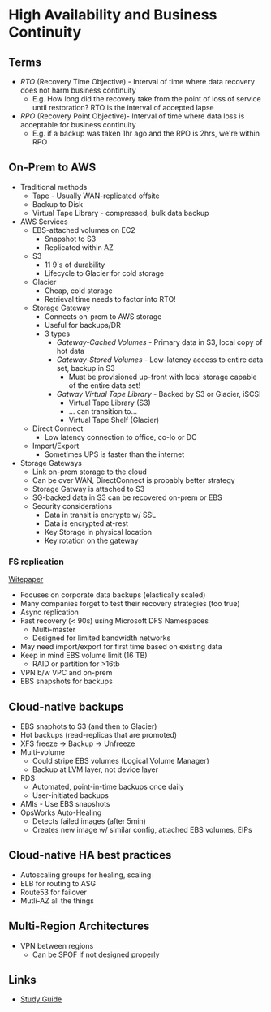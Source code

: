 # High Availability and Business Continuity

## Terms
* *RTO* (Recovery Time Objective) - Interval of time where data recovery does not harm business continuity
    * E.g. How long did the recovery take from the point of loss of service until restoration? RTO is the interval of accepted lapse
* *RPO* (Recovery Point Objective)- Interval of time where data loss is acceptable for business continuity
    * E.g. if a backup was taken 1hr ago and the RPO is 2hrs, we're within RPO

## On-Prem to AWS

* Traditional methods
    * Tape - Usually WAN-replicated offsite
    * Backup to Disk
    * Virtual Tape Library - compressed, bulk data backup
* AWS Services
    * EBS-attached volumes on EC2
        * Snapshot to S3
        * Replicated within AZ
    * S3
        * 11 9's of durability
        * Lifecycle to Glacier for cold storage
    * Glacier
        * Cheap, cold storage
        * Retrieval time needs to factor into RTO!
    * Storage Gateway
        * Connects on-prem to AWS storage
        * Useful for backups/DR
        * 3 types
            * *Gateway-Cached Volumes* - Primary data in S3, local copy of hot data
            * *Gateway-Stored Volumes* - Low-latency access to entire data set, backup in S3
                * Must be provisioned up-front with local storage capable of the entire data set!
            * *Gatway Virtual Tape Library* - Backed by S3 or Glacier, iSCSI
                * Virtual Tape Library (S3)
                * ... can transition to...
                * Virtual Tape Shelf (Glacier)
    * Direct Connect
        * Low latency connection to office, co-lo or DC
    * Import/Export
        * Sometimes UPS is faster than the internet
* Storage Gateways
    * Link on-prem storage to the cloud
    * Can be over WAN, DirectConnect is probably better strategy
    * Storage Gatway is attached to S3
    * SG-backed data in S3 can be recovered on-prem or EBS
    * Security considerations
        * Data in transit is encrypte w/ SSL
        * Data is encrypted at-rest
        * Key Storage in physical location
        * Key rotation on the gateway


### FS replication
[Witepaper](https://d0.awsstatic.com/whitepapers/implementing-windows-file-server-disaster-recovery.pdf)

* Focuses on corporate data backups (elastically scaled)
* Many companies forget to test their recovery strategies (too true)
* Async replication
* Fast recovery (< 90s) using Microsoft DFS Namespaces
    * Multi-master
    * Designed for limited bandwidth networks
* May need import/export for first time based on existing data
* Keep in mind EBS volume limit (16 TB)
    * RAID or partition for >16tb 
* VPN b/w VPC and on-prem
* EBS snapshots for backups


## Cloud-native backups
* EBS snaphots to S3 (and then to Glacier)
* Hot backups (read-replicas that are promoted)
* XFS freeze -> Backup -> Unfreeze
* Multi-volume
    * Could stripe EBS volumes (Logical Volume Manager)
    * Backup at LVM layer, not device layer
* RDS
    * Automated, point-in-time backups once daily
    * User-initiated backups
* AMIs - Use EBS snapshots
* OpsWorks Auto-Healing
    * Detects failed images (after 5min)
    * Creates new image w/ similar config, attached EBS volumes, EIPs

## Cloud-native HA best practices
* Autoscaling groups for healing, scaling
* ELB for routing to ASG
* Route53 for failover
* Mutli-AZ all the things

## Multi-Region Architectures
* VPN between regions
    * Can be SPOF if not designed properly

## Links
* [Study Guide](http://blogs.catapultsystems.com/cmoore/archive/2016/01/27/aws-csa-pro-study-guide-high-availability-and-business-continuity/)


